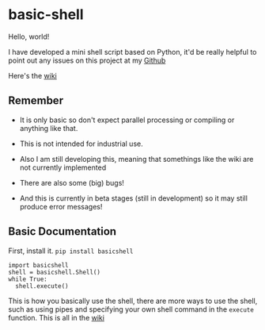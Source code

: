 # basic-shell

Hello, world!

I have developed a mini shell script based on Python,
it'd be really helpful to point out any issues on this
project at my [Github](https://github.com/potato-pack/basic-shell/)

Here's the [wiki](https://github.com/potato-pack/basic-shell/wiki)

## Remember
  * It is only basic
  so don't expect parallel processing
  or compiling or anything like that.


  * This is not intended for industrial use.

  * Also I am still developing this, meaning that
  somethings like the wiki are not currently implemented

  * There are also some (big) bugs!

  * And this is currently in beta stages (still in development)
  so it may still produce error messages!


## Basic Documentation
  First, install it.
  `pip install basicshell`

  ```
  import basicshell
  shell = basicshell.Shell()
  while True:
    shell.execute()
  ```

  This is how you basically use the shell,
  there are more ways to use the shell, such as
  using pipes and specifying your own shell
  command in the `execute` function. This is all in the [wiki](https://github.com/potato-pack/basic-shell/wiki)
